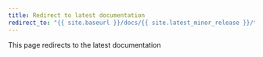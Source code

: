 ```yaml
---
title: Redirect to latest documentation
redirect_to: "{{ site.baseurl }}/docs/{{ site.latest_minor_release }}/troubleshooting/basic"
---
```


This page redirects to the latest documentation
